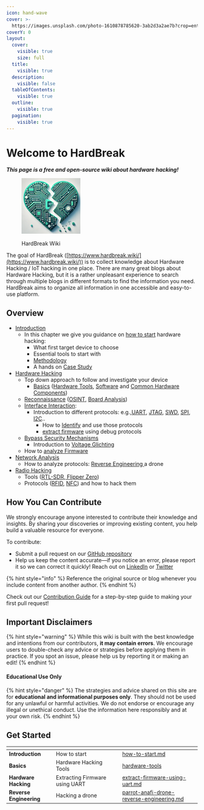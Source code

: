 ```yaml
---
icon: hand-wave
cover: >-
  https://images.unsplash.com/photo-1610878785620-3ab2d3a2ae7b?crop=entropy&cs=srgb&fm=jpg&ixid=M3wxOTcwMjR8MHwxfHNlYXJjaHw3fHxtaWNyb2NvbnRyb2xsZXJ8ZW58MHx8fHwxNzI4Mzk0NjM3fDA&ixlib=rb-4.0.3&q=85
coverY: 0
layout:
  cover:
    visible: true
    size: full
  title:
    visible: true
  description:
    visible: false
  tableOfContents:
    visible: true
  outline:
    visible: true
  pagination:
    visible: true
---
```


# Welcome to HardBreak

_**This page is a free and open-source wiki about hardware hacking!**_

<figure><img src=".gitbook/assets/image (16).png" alt="" width="155"><figcaption><p>HardBreak Wiki</p></figcaption></figure>

The goal of HardBreak ([https://www.hardbreak.wiki/](https://www.hardbreak.wiki/)) is to collect knowledge about Hardware Hacking / IoT hacking in one place. There are many great blogs about Hardware Hacking, but it is a rather unpleasant experience to search through multiple blogs in different formats to find the information you need. HardBreak aims to organize all information in one accessible and easy-to-use platform.

## Overview

* [Introduction](broken-reference)
  * In this chapter we give you guidance on [how to start](introduction/how-to-start.md) hardware hacking:
    * What first target device to choose
    * Essential tools to start with
    * [Methodology](introduction/quickstart.md)
    * A hands on [Case Study](introduction/case-study-led-to-a-cve-update/general-case-study.md)
* [Hardware Hacking](broken-reference)
  * Top down approach to follow and investigate your device
    * [Basics](hardware-hacking/basics/) ([Hardware Tools](hardware-hacking/basics/tools/hardware-tools/), [Software](hardware-hacking/basics/tools/software-tools/) and [Common Hardware Components](hardware-hacking/basics/common-hardware-components.md))
  * [Reconnaissance](hardware-hacking/reconnaissance/) ([OSINT](hardware-hacking/reconnaissance/closed-device/osint-search-the-web.md), [Board Analysis](hardware-hacking/reconnaissance/opened-device/board-analysis.md))
  * [Interface Interaction](hardware-hacking/interface-interaction/):
    * Introduction to different protocols: e.g.,[UART](hardware-hacking/interface-interaction/uart/), [JTAG](hardware-hacking/interface-interaction/jtag-swd/jtag/), [SWD](hardware-hacking/interface-interaction/jtag-swd/swd.md), [SPI](hardware-hacking/interface-interaction/spi/), [I2C](hardware-hacking/interface-interaction/i2c.md)..
      * How to [Identify](hardware-hacking/interface-interaction/uart/uart-from-start-to-finish.md) and use those protocols
      * [extract firmware](hardware-hacking/interface-interaction/uart/extract-firmware-using-uart.md) using debug protocols
  * [Bypass Security Mechanisms](hardware-hacking/bypassing-security/)
    * Introduction to [Voltage Glichting](hardware-hacking/bypassing-security/voltage-glitiching/)
  * How to [analyze Firmware](hardware-hacking/analyze-firmware.md)
* [Network Analysis](broken-reference)
  * How to analyze protocols: [Reverse Engineering ](network-analysis/protocols/application-layer/proprietary-protocols/parrot-anafi-drone-reverse-engineering.md)a drone
* [Radio Hacking](broken-reference)
  * Tools ([RTL-SDR](radio-hacking/tools/rf-signal-analyzers/rtl-sdr.md),[ Flipper Zero](radio-hacking/tools/flipper-zero/))
  * Protocols ([RFID](radio-hacking/protocols/rfid.md), [NFC](radio-hacking/tools/flipper-zero/nfc.md)) and how to hack them

## How You Can Contribute

We strongly encourage anyone interested to contribute their knowledge and insights. By sharing your discoveries or improving existing content, you help build a valuable resource for everyone.

To contribute:

* Submit a pull request on our [GitHub repository](https://github.com/F3enter/HardBreak)
* Help us keep the content accurate—if you notice an error, please report it so we can correct it quickly! Reach out on [LinkedIn](https://www.linkedin.com/in/jonas-rosenberger-3276b1164/) or [Twitter](https://x.com/HardBreakWiki)

{% hint style="info" %}
Reference the original source or blog whenever you include content from another author.
{% endhint %}

Check out our [Contribution Guide](contribute/how-to-contribute.md) for a step-by-step guide to making your first pull request!

## Important Disclaimers

{% hint style="warning" %}
While this wiki is built with the best knowledge and intentions from our contributors, **it may contain errors**. We encourage users to double-check any advice or strategies before applying them in practice. If you spot an issue, please help us by reporting it or making an edit!
{% endhint %}

#### Educational Use Only

{% hint style="danger" %}
The strategies and advice shared on this site are for **educational and informational purposes only**. They should not be used for any unlawful or harmful activities. We do not endorse or encourage any illegal or unethical conduct. Use the information here responsibly and at your own risk.
{% endhint %}

## Get Started

<table data-view="cards"><thead><tr><th></th><th></th><th data-hidden data-card-cover data-type="files"></th><th data-hidden></th><th data-hidden data-card-target data-type="content-ref"></th></tr></thead><tbody><tr><td><strong>Introduction</strong></td><td>How to start</td><td></td><td></td><td><a href="introduction/how-to-start.md">how-to-start.md</a></td></tr><tr><td><strong>Basics</strong></td><td>Hardware Hacking Tools</td><td></td><td></td><td><a href="hardware-hacking/basics/tools/hardware-tools/">hardware-tools</a></td></tr><tr><td><strong>Hardware Hacking</strong></td><td>Extracting Firmware using UART</td><td></td><td></td><td><a href="hardware-hacking/interface-interaction/uart/extract-firmware-using-uart.md">extract-firmware-using-uart.md</a></td></tr><tr><td><strong>Reverse Engineering</strong></td><td>Hacking a drone</td><td></td><td></td><td><a href="network-analysis/protocols/application-layer/proprietary-protocols/parrot-anafi-drone-reverse-engineering.md">parrot-anafi-drone-reverse-engineering.md</a></td></tr></tbody></table>
